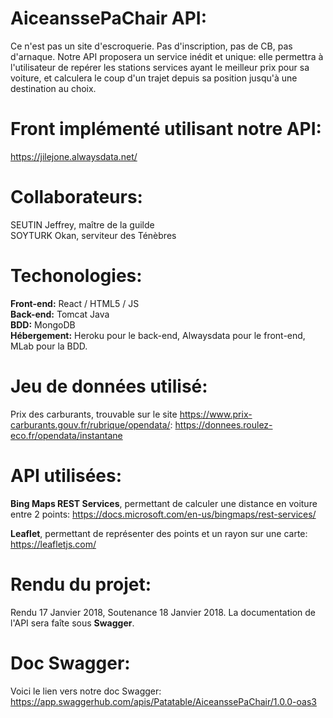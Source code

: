 # AiceanssePaChair API:  
Ce n'est pas un site d'escroquerie. Pas d'inscription, pas de CB, pas d'arnaque. Notre API proposera un service inédit et unique: elle permettra à l'utilisateur de repérer les stations services ayant le meilleur prix pour sa voiture, et calculera le coup d'un trajet depuis sa position jusqu'à une destination au choix.  

# Front implémenté utilisant notre API:  

https://jilejone.alwaysdata.net/  

# Collaborateurs:  

SEUTIN Jeffrey, maître de la guilde  
SOYTURK Okan, serviteur des Ténèbres  

# Techonologies:  

**Front-end:** React / HTML5 / JS  
**Back-end:** Tomcat Java  
**BDD:** MongoDB   
**Hébergement:** Heroku pour le back-end, Alwaysdata pour le front-end, MLab pour la BDD.   

# Jeu de données utilisé:

Prix des carburants, trouvable sur le site https://www.prix-carburants.gouv.fr/rubrique/opendata/: https://donnees.roulez-eco.fr/opendata/instantane  

# API utilisées:

**Bing Maps REST Services**, permettant de calculer une distance en voiture entre 2 points: https://docs.microsoft.com/en-us/bingmaps/rest-services/   

**Leaflet**, permettant de représenter des points et un rayon sur une carte: https://leafletjs.com/  

# Rendu du projet:

Rendu 17 Janvier 2018, Soutenance 18 Janvier 2018. La documentation de l'API sera faîte sous **Swagger**.  

# Doc Swagger:

Voici le lien vers notre doc Swagger: https://app.swaggerhub.com/apis/Patatable/AiceanssePaChair/1.0.0-oas3
